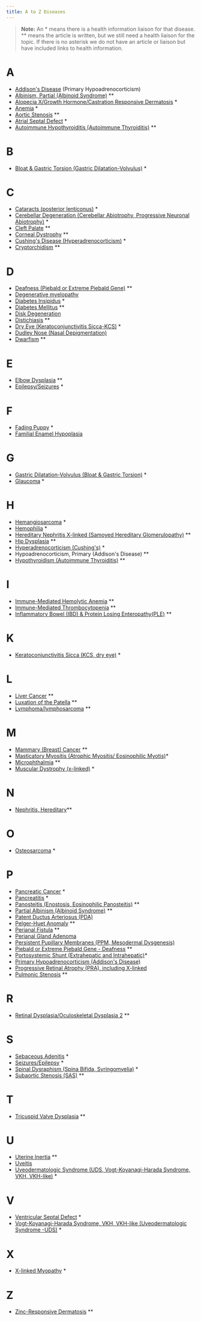 ```yaml
---
title: A to Z Diseases
---
```

> **Note:** An \* means there is a health information liaison for that disease.
> \** means the article is written, but we still need a health liaison
> for the topic.  If there is no asterisk we do not have an article or liaison but have included links to health information.

# A

* [Addison's Disease](/diseases/addison-s-disease) (Primary Hypoadrenocorticism) 
* [Albinism, Partial (Albinoid Syndrome)](/diseases/partial-albinism) \*\*
* [Alopecia X/Growth Hormone/Castration Responsive Dermatosis](/diseases/alopecia-x) *
* [Anemia](/diseases/anemia) *
* [Aortic Stenosis](/diseases/subaortic-stenosis) \*\*
* [Atrial Septal Defect](/diseases/atrial-septal-defect-1) *
* [Autoimmune Hypothyroiditis (Autoimmune Thyroiditis)](/diseases/hypothyroidism-autoimmune-hypothyroiditis) \*\*

# B

* [Bloat & Gastric Torsion (Gastric Dilatation-Volvulus)](/diseases/bloat) *

# C

* [Cataracts (posterior lenticonus)](/diseases/cataracts-posterior-lenticonus) *
* [Cerebellar Degeneration (Cerebellar Abiotrophy, Progressive Neuronal Abiotrophy)](/diseases/cerebellar-degeneration-cerebeller-abiotrophies) *
* [Cleft Palate](/diseases/cleft-palate) \*\*
* [Corneal Dystrophy](/diseases/corneal-dystrophy) \*\*
* [Cushing's Disease (Hyperadrenocorticism)](/diseases/cushing-s-disease) *
* [Cryptorchidism](/diseases/cryptorchidism) \*\*

# D

* [Deafness (Piebald or Extreme Piebald Gene)](/diseases/piebald-or-extreme-piebald-gene-2013-deafness) \*\*
* [Degenerative myelopathy](/diseases/degenerative-myelopathy)
* [Diabetes Insipidus](/diseases/diabetes-insipidus) *
* [Diabetes Mellitus](/diseases/diabetes-mellitus) \*\*
* [Disk Degeneration](/diseases/disk-degeneration)
* [Distichiasis](/diseases/distichiasis) \*\*
* [Dry Eye (Keratoconjunctivitis Sicca-KCS)](/diseases/keratoconjunctivitis-sicca-kcs-or-dry-eye) *
* [Dudley Nose (Nasal Depigmentation)](/diseases/dudley-nose)
* [Dwarfism](https://www.samoyedhealthfoundation.org/diseases/retinal-dysplasia-folds/) \*\*

# E

* [Elbow Dysplasia](/diseases/elbow-dysplasia) \*\*
* [Epilepsy/Seizures](/diseases/seizures-epilepsy) *

# F

* [Fading Puppy](/diseases/fading-puppy-syndrome) *
* [Familial Enamel Hypoplasia](/diseases/familial-enamel-hypoplasia)

# G

* [Gastric Dilatation-Volvulus (Bloat & Gastric Torsion)](/diseases/bloat) *
* [Glaucoma](/diseases/glaucoma) *

# H

* [Hemangiosarcoma](/diseases/hemangiosarcoma) *
* [Hemophilia](/diseases/hemophilia) *
* [Hereditary Nephritis X-linked (Samoyed Hereditary Glomerulopathy)](/diseases/hereditary-nephritis) \*\*
* [Hip Dysplasia](/diseases/hip-dysplasia-hd) \*\*
* [Hyperadrenocorticism (Cushing's)](/diseases/cushing-s-disease) *
* Hypoadrenocorticism, Primary (Addison's Disease) \*\*
* [Hypothyroidism (Autoimmune Thyroiditis)](/diseases/hypothyroidism-autoimmune-hypothyroiditis) \*\*

# I

* [Immune-Mediated Hemolytic Anemia](/diseases/immune-mediated-hemolytic-anemia) \*\*
* [Immune-Mediated Thrombocytopenia](/diseases/immune-mediated-thrombocytopenia) \*\*
* [Inflammatory Bowel (IBD) & Protein Losing Enteropathy(PLE)](/diseases/inflammatory-bowel-ibd) \*\*

# K

* [Keratoconjunctivitis Sicca (KCS, dry eye)](/diseases/keratoconjunctivitis-sicca-kcs-or-dry-eye) *

# L

* [Liver Cancer](/diseases/liver-cancer) \*\*
* [Luxation of the Patella](/diseases/luxating-patella) \*\*
* [Lymphoma/lymphosarcoma](/diseases/lymphosarcoma-lymphoma) \*\*

# M

* [Mammary (Breast) Cancer](/diseases/mammary-cancer-1) \*\*
* [Masticatory Myositis (Atrophic Myositis/ Eosinophilic Myotis)](/diseases/masticatory-myositis)*
* [Microphthalmia](/diseases/microphthalmia) \*\*
* [Muscular Dystrophy (x-linked)](/diseases/x-linked-muscular-dystrophy) *

# N

* [Nephritis, Hereditary](https://www.samoyedhealthfoundation.org/diseases/hereditary-nephritis/)\*\*

# O

* [Osteosarcoma](/diseases/osteosarcoma) *

# P

* [Pancreatic Cancer](/diseases/pancreatic-cancer) *
* [Pancreatitis](/diseases/pancreatitis) *
* [Panosteitis (Enostosis, Eosinophilic Panosteitis)](/diseases/panosteitis) \*\*
* [Partial Albinism (Albinoid Syndrome)](/diseases/partial-albinism) \*\*
* [Patent Ductus Arteriosus (PDA)](/diseases/patent-ductus-arteriosus)
* [Pelger-Huet Anomaly](/diseases/pelger-huet-anomaly) \*\*
* [Perianal Fistula](/diseases/perianal-fistulas-anal-furunculosis) \*\*
* [Perianal Gland Adenoma](/diseases/perianal-gland-adenoma)
* [Persistent Pupillary Membranes (PPM, Mesodermal Dysgenesis)](/diseases/persistent-pupillary-membranes)
* [Piebald or Extreme Piebald Gene - Deafness](/diseases/piebald-or-extreme-piebald-gene-2013-deafness) \*\*
* [Portosystemic Shunt (Extrahepatic and Intrahepatic)](https://www.samoyedhealthfoundation.org/diseases/portosystemic-shunts-intrahepatic-and-extrahepatic-liver-shunts/)*
* [Primary Hypoadrenocorticism (Addison's Disease)](/diseases/addison-s-disease)
* [Progressive Retinal Atrophy (PRA), including X-linked](/diseases/progressive-retinal-atrophy-x-linked)
* [Pulmonic Stenosis](/diseases/pulmonic-stenosis) \*\*

# R

* [Retinal Dysplasia/Oculoskeletal Dysplasia 2](https://www.samoyedhealthfoundation.org/diseases/retinal-dysplasia-folds/) \*\*

# S

* [Sebaceous Adenitis](/diseases/sebaceous-adenitis-sa) *
* [Seizures/Epilepsy](/diseases/seizures-epilepsy) *
* [Spinal Dysraphism (Spina Bifida, Syringomyelia)](/diseases/spinal-dysraphism) *
* [Subaortic Stenosis (SAS)](/diseases/subaortic-stenosis) \*\*

# T

* [Tricuspid Valve Dysplasia](/diseases/tricuspid-valve-dysplasia) \*\*

# U

* [Uterine Inertia](/diseases/uterine-inertia) \*\*
* [Uveitis](/diseases/uveitis)
* [Uveodermatologic Syndrome (UDS, Vogt-Koyanagi-Harada Syndrome, VKH, VKH-like)](/diseases/uveodermatologic-syndrome-uds) *

# V

* [Ventricular Septal Defect](/diseases/ventricular-septal-defect) *
* [Vogt-Koyanagi-Harada Syndrome, VKH, VKH-like (Uveodermatologic Syndrome -UDS)](/diseases/uveodermatologic-syndrome-uds) *

# X

* [X-linked Myopathy](/diseases/x-linked-myopathy) *

# Z

* [Zinc-Responsive Dermatosis](/diseases/zinc-responsive-dermatosis) \*\*